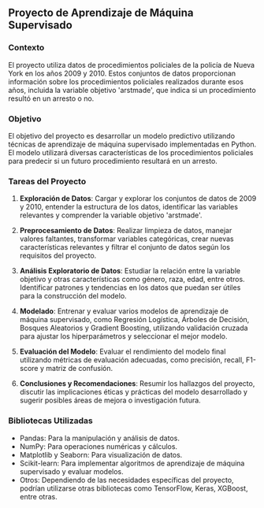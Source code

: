 ## Proyecto de Aprendizaje de Máquina Supervisado

### Contexto
El proyecto utiliza datos de procedimientos policiales de la policía de Nueva York en los años 2009 y 2010. Estos conjuntos de datos proporcionan información sobre los procedimientos policiales realizados durante esos años, incluida la variable objetivo 'arstmade', que indica si un procedimiento resultó en un arresto o no.

### Objetivo
El objetivo del proyecto es desarrollar un modelo predictivo utilizando técnicas de aprendizaje de máquina supervisado implementadas en Python. El modelo utilizará diversas características de los procedimientos policiales para predecir si un futuro procedimiento resultará en un arresto.

### Tareas del Proyecto
1. **Exploración de Datos**: Cargar y explorar los conjuntos de datos de 2009 y 2010, entender la estructura de los datos, identificar las variables relevantes y comprender la variable objetivo 'arstmade'.

2. **Preprocesamiento de Datos**: Realizar limpieza de datos, manejar valores faltantes, transformar variables categóricas, crear nuevas características relevantes y filtrar el conjunto de datos según los requisitos del proyecto.

3. **Análisis Exploratorio de Datos**: Estudiar la relación entre la variable objetivo y otras características como género, raza, edad, entre otros. Identificar patrones y tendencias en los datos que puedan ser útiles para la construcción del modelo.

4. **Modelado**: Entrenar y evaluar varios modelos de aprendizaje de máquina supervisado, como Regresión Logística, Árboles de Decisión, Bosques Aleatorios y Gradient Boosting, utilizando validación cruzada para ajustar los hiperparámetros y seleccionar el mejor modelo.

5. **Evaluación del Modelo**: Evaluar el rendimiento del modelo final utilizando métricas de evaluación adecuadas, como precisión, recall, F1-score y matriz de confusión.

6. **Conclusiones y Recomendaciones**: Resumir los hallazgos del proyecto, discutir las implicaciones éticas y prácticas del modelo desarrollado y sugerir posibles áreas de mejora o investigación futura.

### Bibliotecas Utilizadas
- Pandas: Para la manipulación y análisis de datos.
- NumPy: Para operaciones numéricas y cálculos.
- Matplotlib y Seaborn: Para visualización de datos.
- Scikit-learn: Para implementar algoritmos de aprendizaje de máquina supervisado y evaluar modelos.
- Otros: Dependiendo de las necesidades específicas del proyecto, podrían utilizarse otras bibliotecas como TensorFlow, Keras, XGBoost, entre otras.